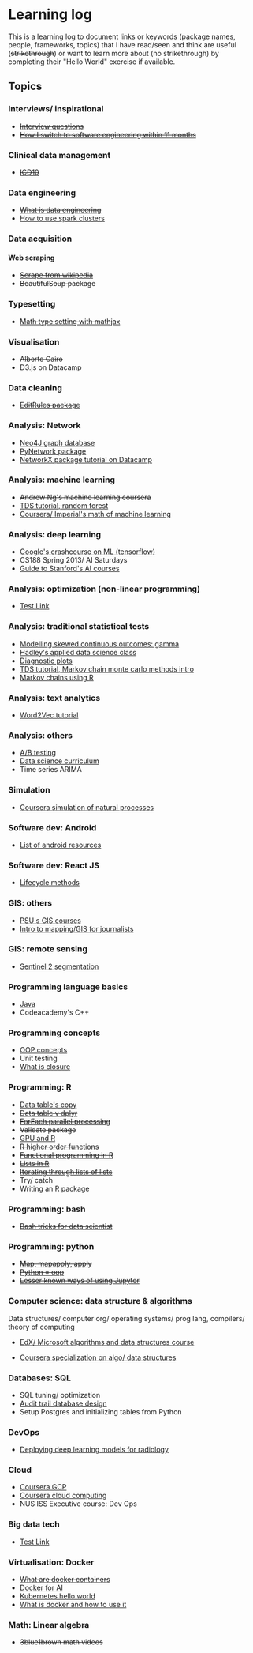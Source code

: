 # Learning log

This is a learning log to document links or keywords (package names, people, frameworks, topics) that I have read/seen and think are useful (~~strikethrough~~) or want to learn more about (no strikethrough) by completing their "Hello World" exercise if available.

## Topics

### Interviews/ inspirational

- ~~[Interview questions](     http://gradsingapore.com/graduate-careers-advice/10-common-interview-questions-and-how-to-answer-them)~~
- ~~[How I switch to software engineering within 11 months](https://medium.freecodecamp.org/how-i-switched-careers-to-become-a-software-engineer-in-11-months-and-how-you-can-too-9849afabc126)~~

### Clinical data management

- ~~[ICD10](https://www.aapc.com/icd-10/coder-icd-10-training.aspx)~~

### Data engineering

- ~~[What is data engineering](https://towardsdatascience.com/a-beginners-guide-to-data-engineering-part-ii-47c4e7cbda71)~~
- [How to use spark clusters](https://medium.freecodecamp.org/how-to-use-spark-clusters-for-parallel-processing-big-data-86a22e7f8b50)

### Data acquisition

#### Web scraping

- ~~[Scrape from wikipedia](https://www.r-bloggers.com/scraping-wikipedia-tables-from-lists-for-visualisation/amp/)~~
- ~~BeautifulSoup package~~

### Typesetting

- ~~[Math type setting with mathjax](https://www.mathjax.org/#demo)~~

### Visualisation

- ~~Alberto Cairo~~
- D3.js on Datacamp

### Data cleaning

- ~~[EditRules package](http://www.markvanderloo.eu/yaRb/2011/10/26/what-do-your-rules-look-like-editrules-1-8-x-answers/)~~

### Analysis: Network

- [Neo4J graph database](https://neo4j.com/)
- [PyNetwork package](https://pynetwork.readthedocs.io/en/latest/)
- [NetworkX package tutorial on Datacamp](https://www.datacamp.com/community/tutorials/networkx-python-graph-tutorial)

### Analysis: machine learning

- ~~Andrew Ng's machine learning coursera~~
- ~~[TDS tutorial, random forest](https://towardsdatascience.com/random-forest-in-python-24d0893d51c0)~~
- [Coursera/ Imperial's math of machine learning](https://www.coursera.org/specializations/mathematics-machine-learning)

### Analysis: deep learning

- [Google's crashcourse on ML (tensorflow)](https://developers.google.com/machine-learning/crash-course/)
- CS188 Spring 2013/ AI Saturdays
- [Guide to Stanford's AI courses](https://huyenchip.com/2018/03/30/guide-to-Artificial-Intelligence-Stanford.html)

### Analysis: optimization (non-linear programming)

- [Test Link](https://google.com)

### Analysis: traditional statistical tests

- [Modelling skewed continuous outcomes: gamma](http://rstudio-pubs-static.s3.amazonaws.com/5691_192685385fc445c9b3fb1619960a20e2.html)
- [Hadley's applied data science class](https://github.com/hadley/stats337/blob/master/README.md)
- [Diagnostic plots](http://data.library.virginia.edu/diagnostic-plots/)
- [TDS tutorial, Markov chain monte carlo methods intro](https://towardsdatascience.com/a-zero-math-introduction-to-markov-chain-monte-carlo-methods-dcba889e0c50)
- [Markov chains using R](https://hubs.ly/H0bwC0m0)

### Analysis: text analytics

- [Word2Vec tutorial](https://nathanrooy.github.io/posts/2018-03-22/word2vec-from-scratch-with-python-and-numpy/#)

### Analysis: others

- [A/B testing](https://algobeans.com/2017/07/19/laymans-guide-to-ab-testing/)
- [Data science curriculum](https://medium.com/@ben_lau93/data-science-curriculum-from-scratch-2018-part-1-35061303c385)
- Time series ARIMA

### Simulation

- [Coursera simulation of natural processes](https://www.coursera.org/learn/modeling-simulation-natural-processes)

### Software dev: Android

- [List of android resources](https://github.com/P1xt/p1xt-guides/blob/master/android-native.md)

### Software dev: React JS

- [Lifecycle methods](https://engineering.musefind.com/react-lifecycle-methods-how-and-when-to-use-them-2111a1b692b1)

### GIS: others

- [PSU's GIS courses](https://gis.e-education.psu.edu/programs/class_calendar)
- [Intro to mapping/GIS for journalists](https://journalismcourses.org/MAP0918.html)

### GIS: remote sensing

- [Sentinel 2 segmentation](https://sagatutorials.wordpress.com/segmentation-and-sentinel-2-imagery/)

### Programming language basics

- [Java](http://moocfi.github.io/courses/2013/programming-part-1/)
- Codeacademy's C++

### Programming concepts

- [OOP concepts](https://www.tutorialspoint.com/java/java_abstraction.htm)
- Unit testing
- [What is closure](https://en.wikipedia.org/wiki/Closure_(computer_programming))

### Programming: R

- ~~[Data table's copy](https://stackoverflow.com/questions/10225098)~~
- ~~[Data table v dplyr](https://stackoverflow.com/questions/21435339)~~
- ~~[ForEach parallel processing](https://www.r-exercises.com/2017/07/13/parallel-computing-exercises-foreach-and-doparallel-part-2/)~~
- ~~Validate package~~
- [GPU and R](https://matloff.wordpress.com/2015/01/23/gpu-tutorial-with-r-interfacing/)
- ~~[R higher order functions](http://www.johnmyleswhite.com/notebook/2010/09/23/higher-order-functions-in-r/)~~
- ~~[Functional programming in R](http://adv-r.had.co.nz/Functionals.html#functionals-fp)~~
- ~~[Lists in R](https://stackoverflow.com/questions/2050790)~~
- ~~[Iterating through lists of lists](http://hydroecology.net/iterating-through-lists-of-lists-of-lists/)~~
- Try/ catch
- Writing an R package

### Programming: bash

- ~~[Bash tricks for data scientist](https://medium.com/@kadek/command-line-tricks-for-data-scientists-c98e0abe5da)~~

### Programming: python

- ~~[Map, mapapply, apply](https://stackoverflow.com/questions/19798153)~~
- ~~[Python = oop](https://www.datacamp.com/community/tutorials/python-oop-tutorial)~~
- ~~[Lesser known ways of using Jupyter](https://blog.dominodatalab.com/lesser-known-ways-of-using-notebooks/)~~

### Computer science: data structure & algorithms

Data structures/ computer org/ operating systems/ prog lang, compilers/ theory of computing


- [EdX/ Microsoft algorithms and data structures course](https://www.edx.org/course/algorithms-and-data-structures-2)

- [Coursera specialization on algo/ data structures](https://www.coursera.org/specializations/data-structures-algorithms)

### Databases: SQL

- SQL tuning/ optimization
- [Audit trail database design](https://stackoverflow.com/questions/2015232)
- Setup Postgres and initializing tables from Python

### DevOps

- [Deploying deep learning models for radiology](http://blog.qure.ai/notes/deploying-deep-learning-for-radiology)

### Cloud

- [Coursera GCP](https://www.coursera.org/specializations/gcp-architecture)
- [Coursera cloud computing](https://www.coursera.org/specializations/cloud-computing)
- NUS ISS Executive course: Dev Ops

### Big data tech

- [Test Link](https://google.com)

### Virtualisation: Docker

- ~~[What are docker containers](https://blog.docker.com/2016/03/containers-are-not-vms/)~~
- [Docker for AI](https://software.intel.com/en-us/articles/hands-on-ai-part-10-set-up-a-portable-experimental-environment-for-deep-learning-with)
- [Kubernetes hello world](https://cloud.google.com/kubernetes-engine/docs/tutorials/hello-app)
- [What is docker and how to use it](https://djangostars.com/blog/what-is-docker-and-how-to-use-it-with-python/#9)

### Math: Linear algebra

- ~~3blue1brown math videos~~